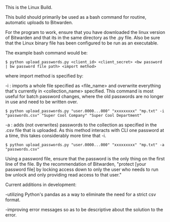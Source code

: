 This is the Linux Build.

This build should primarily be used as a bash command for routine, automatic uploads to Bitwarden.

For the program to work, ensure that you have downloaded the linux version of Bitwarden and that its in the same directory as the .py file.
Also be sure that the Linux binary file has been configured to be run as an executable.

The example bash command would be:

    $ python upload_passwords.py <client_id> <client_secret> <bw password | bw password file path> <import method>

where import method is specified by:

-i <file name> <organization name> <collection name> : imports a whole file specified as <file_name> and overwrite everything that's currently in <collection_name> specified. This command is most useful for batch password changes, where the old passwords are no longer in use and need to be written over.
    
    $ python upload_passwords.py "user.0000...000" "xxxxxxxxx" "mp.txt" -i "passwords.csv" "Super Cool Company" "Super Cool Department"
    
-a <file name> : adds (not overwrites) passwords to the collection as specified in the .csv file that is uploaded. As this method interacts with CLI one password at a time, this takes considerably more time that -i.

    $ python upload_passwords.py "user.0000...000" "xxxxxxxxx" "mp.txt" -a "passwords.csv"

Using a password file, ensure that the password is the only thing on the first line of the file.
By the recommendation of Bitwarden, "protect [your password file] by locking access down to only the user who needs to run bw unlock and only providing read access to that user." 

Current additions in development:

-utilizing Python's pandas as a way to eliminate the need for a strict csv format.

-improving error messages so as to be descriptive about the solution to the error.
    
